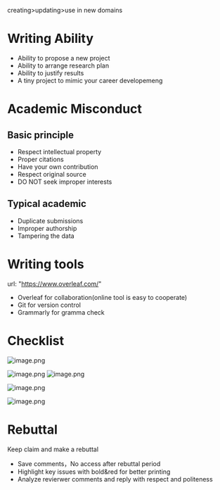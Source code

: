 creating>updating>use in new domains

# Writing Ability

* Ability to propose a new project 
* Ability to arrange research plan
* Ability to justify results
* A tiny project to mimic your career developemeng

# Academic Misconduct

## Basic principle

* Respect intellectual property
* Proper citations
* Have  your own contribution
* Respect original source
* DO NOT seek improper interests



## Typical academic 

* Duplicate submissions
* Improper authorship
* Tampering the data


# Writing tools

url: "https://www.overleaf.com/"



* Overleaf for collaboration(online tool is easy to cooperate)
* Git for version control
* Grammarly for gramma check


# Checklist
![image.png](https://kashiwa-pic.oss-cn-beijing.aliyuncs.com/20240301184223.png)


![image.png](https://kashiwa-pic.oss-cn-beijing.aliyuncs.com/20240301184119.png)
![image.png](https://kashiwa-pic.oss-cn-beijing.aliyuncs.com/20240301184125.png)

![image.png](https://kashiwa-pic.oss-cn-beijing.aliyuncs.com/20240301184139.png)

![image.png](https://kashiwa-pic.oss-cn-beijing.aliyuncs.com/20240301184247.png)

# Rebuttal
Keep claim and make a rebuttal

* Save comments，No access after rebuttal period
* Highlight key issues with bold&red for better printing
* Analyze revierwer comments and reply with respect and politeness